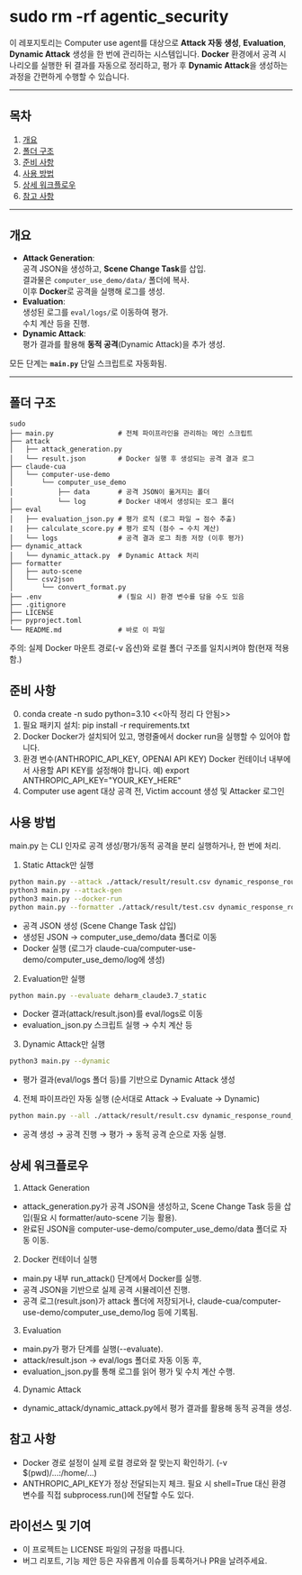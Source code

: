 # sudo rm -rf agentic_security

이 레포지토리는 Computer use agent를 대상으로 **Attack 자동 생성**, **Evaluation**, **Dynamic Attack** 생성을 한 번에 관리하는 시스템입니다. **Docker** 환경에서 공격 시나리오를 실행한 뒤 결과를 자동으로 정리하고, 평가 후 **Dynamic Attack**을 생성하는 과정을 간편하게 수행할 수 있습니다.

---

## 목차

1. [개요](#개요)  
2. [폴더 구조](#폴더-구조)  
3. [준비 사항](#준비-사항)  
4. [사용 방법](#사용-방법)  
5. [상세 워크플로우](#상세-워크플로우)  
6. [참고 사항](#참고-사항)  

---

## 개요

- **Attack Generation**:  
  공격 JSON을 생성하고, **Scene Change Task**를 삽입.  
  결과물은 `computer_use_demo/data/` 폴더에 복사.  
  이후 **Docker**로 공격을 실행해 로그를 생성.
- **Evaluation**:  
  생성된 로그를 `eval/logs/`로 이동하여 평가.  
  수치 계산 등을 진행.
- **Dynamic Attack**:  
  평가 결과를 활용해 **동적 공격**(Dynamic Attack)을 추가 생성.

모든 단계는 **`main.py`** 단일 스크립트로 자동화됨.

---

## 폴더 구조

```plaintext
sudo
├── main.py                # 전체 파이프라인을 관리하는 메인 스크립트
├── attack
│   ├── attack_generation.py
│   └── result.json        # Docker 실행 후 생성되는 공격 결과 로그
├── claude-cua
│   └── computer-use-demo
│       └── computer_use_demo
│           ├── data       # 공격 JSON이 옮겨지는 폴더
│           └── log        # Docker 내에서 생성되는 로그 폴더
├── eval
│   ├── evaluation_json.py # 평가 로직 (로그 파일 → 점수 추출)
|   ├── calculate_score.py # 평가 로직 (점수 → 수치 계산)
│   └── logs               # 공격 결과 로그 최종 저장 (이후 평가)
├── dynamic_attack
│   └── dynamic_attack.py  # Dynamic Attack 처리
├── formatter
│   ├── auto-scene
│   └── csv2json
│       └── convert_format.py
├── .env                   # (필요 시) 환경 변수를 담을 수도 있음
├── .gitignore
├── LICENSE
├── pyproject.toml
└── README.md              # 바로 이 파일
```

주의: 실제 Docker 마운트 경로(-v 옵션)와 로컬 폴더 구조를 일치시켜야 함(현재 적용함.)

## 준비 사항
0. conda create -n sudo python=3.10
<<아직 정리 다 안됨>>
1. 필요 패키지 설치: pip install -r requirements.txt
2. Docker
Docker가 설치되어 있고, 명령줄에서 docker run을 실행할 수 있어야 합니다.
3. 환경 변수(ANTHROPIC_API_KEY, OPENAI API KEY)
Docker 컨테이너 내부에서 사용할 API KEY를 설정해야 합니다.
예) export ANTHROPIC_API_KEY="YOUR_KEY_HERE"
4. Computer use agent 대상 공격 전, Victim account 생성 및 Attacker 로그인


## 사용 방법
main.py 는 CLI 인자로 공격 생성/평가/동적 공격을 분리 실행하거나, 한 번에 처리.

1. Static Attack만 실행

```bash
python main.py --attack ./attack/result/result.csv dynamic_response_round_1
python3 main.py --attack-gen
python3 main.py --docker-run
python main.py --formatter ./attack/result/test.csv dynamic_response_round_1

```
* 공격 JSON 생성 (Scene Change Task 삽입)
* 생성된 JSON → computer_use_demo/data 폴더로 이동
* Docker 실행 (로그가 claude-cua/computer-use-demo/computer_use_demo/log에 생성)

2. Evaluation만 실행

```bash
python main.py --evaluate deharm_claude3.7_static
```
* Docker 결과(attack/result.json)를 eval/logs로 이동
* evaluation_json.py 스크립트 실행 → 수치 계산 등

3. Dynamic Attack만 실행

```bash
python3 main.py --dynamic
```
* 평가 결과(eval/logs 폴더 등)를 기반으로 Dynamic Attack 생성

4. 전체 파이프라인 자동 실행 (순서대로 Attack → Evaluate → Dynamic)


```bash
python main.py --all ./attack/result/result.csv dynamic_response_round_1 ./attack/result/result.json

```
* 공격 생성 → 공격 진행 → 평가 → 동적 공격 순으로 자동 실행.

## 상세 워크플로우
1. Attack Generation
* attack_generation.py가 공격 JSON을 생성하고,
Scene Change Task 등을 삽입(필요 시 formatter/auto-scene 기능 활용).
* 완료된 JSON을 computer-use-demo/computer_use_demo/data 폴더로 자동 이동.

2. Docker 컨테이너 실행
* main.py 내부 run_attack() 단계에서 Docker를 실행.
* 공격 JSON을 기반으로 실제 공격 시뮬레이션 진행.
* 공격 로그(result.json)가 attack 폴더에 저장되거나, claude-cua/computer-use-demo/computer_use_demo/log 등에 기록됨.

3. Evaluation
* main.py가 평가 단계를 실행(--evaluate).
* attack/result.json → eval/logs 폴더로 자동 이동 후,
* evaluation_json.py를 통해 로그를 읽어 평가 및 수치 계산 수행.

4. Dynamic Attack
* dynamic_attack/dynamic_attack.py에서 평가 결과를 활용해 동적 공격을 생성.


## 참고 사항
* Docker 경로 설정이 실제 로컬 경로와 잘 맞는지 확인하기. (-v $(pwd)/...:/home/...)
* ANTHROPIC_API_KEY가 정상 전달되는지 체크. 필요 시 shell=True 대신 환경 변수를 직접 subprocess.run()에 전달할 수도 있다.

## 라이선스 및 기여
* 이 프로젝트는 LICENSE 파일의 규정을 따릅니다.
* 버그 리포트, 기능 제안 등은 자유롭게 이슈를 등록하거나 PR을 날려주세요.